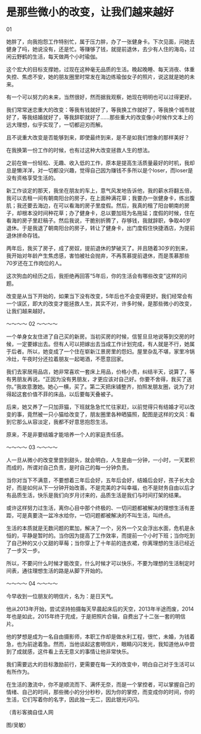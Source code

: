 # 是那些微小的改变，让我们越来越好

01 

她胖了，向我抱怨工作特别忙，属于压力胖，办了一张健身卡。下次见面，问她去健身了吗，她说没有，还是忙。等赚够了钱，就提前退休，去少有人住的海岛，过闲云野鹤的生活，每天做两个小时瑜伽。 

这个宏大的目标支撑她，过现在这种毫无品质的生活。晚起晚睡、每天消夜、体重失控、焦虑不安，她的朋友圈里时常发在海边练瑜伽女子的照片，说这就是她的未来。 

有一个可以努力的未来，当然很好，然而据我观察，她现在明明也可以过得更好。 

我们常常迷恋重大的改变：等我有钱就好了，等我换工作就好了，等我换个城市就好了，等我结婚就好了，等我辞职就好了……那些重大的改变像小时候作文本上的远大理想，似乎实现了，一切都迎刃而解。 

且不说重大改变是否能够到来，即使最终到来，是不是如我们想象的那样美好？ 

在我换第一份工作的时候，也有过这种大改变拯救人生的想法。 

之前在做一份轻松、无趣、收入低的工作，原本是提高生活质量最好的时机，我却总是懒洋洋，对一切都没兴趣，觉得自己因为赚钱不多所以是个loser，而loser是没有资格享受生活的。 

新工作谈定的那天，我坐在朋友的车上，意气风发地告诉他，我的薪水将翻五倍，我可以去租一间有朝南阳台的房子，在上面种满花草；我要办一张健身卡，练出腹肌；我还要去海边，在可以看海的房子里度假。然后，我真的租了阳台朝南的房子，却根本没时间种花草；办了健身卡，总以要加班为名拖延；度假的时候，住在看海的房子里赶稿子。然后我说，干脆别折腾了，存够钱，我就辞职，争取40岁退休。于是我退了朝南阳台的房子，转让了健身卡，出门度假住快捷酒店，为提前退休拼命存钱。 

两年后，我买了房子，成了房奴，提前退休的梦破灭了。并且随着30岁的到来，我开始对年龄产生焦虑感，害怕被社会抛弃，不再羡慕提前退休，而是羡慕那些70岁还在工作岗位的人。 

这次狗血的经历之后，我拒绝再回答“5年后，你的生活会有哪些改变”这样的问题。 

改变是从当下开始的，如果当下没有改变，5年后也不会变得更好。我们经常会有一个误区，即大的改变才能拯救人生，其实不对，许多时候，是那些微小的改变，让我们越来越好。 

～～～～ 02 ～～～～ 

一个单身女友住进了自己买的新房。当初买房的时候，信誓旦旦地说等到交房的时候，一定要嫁出去。但有人可以把嫁出去当成工作计划完成，有人就是不行，她属于后者。所以，她变成了一个住在崭新江景房里的怨妇。屋里杂乱不堪，家里冷锅冷灶，午夜时分还拉着朋友一起喝酒，不愿意回家。 

我们去家居用品店，她非常喜欢一套床上用品，价格小贵，纠结半天，说算了，等有男朋友再说。“正因为没有男朋友，才更应该对自己好。你要不舍得，我买了送你。”我故意激她。她心一横，买了。第二天把床铺整齐，拍照发朋友圈，说为了对得起这套价值不菲的床品，以后要每天叠被子。 

后来，她又养了一只加菲猫，下班就急急忙忙往家赶，以前觉得只有结婚才可以改变的事，竟然被一只小猫给改变了，朋友圈里各种晒猫照，配图是这样的文风：看到它那么从容淡定，我都不好意思抱怨生活。 

原来，不是非要结婚才能培养一个人的家庭责任感。 

～～～～ 03 ～～～～ 

人一旦从微小的改变里尝到甜头，就会明白，人生是由一分钟，一小时，一天累积而成的，所谓对自己负责，是时自己的每一分钟负责。 

当你对当下不满意，不要想着三年后会好，五年后会好，结婚后会好，孩子长大会好，而是如何从下一分钟开始改善。不是完美的才叫幸福，也不是财务自由以后才有品质生活，快乐是我们向岁月讨来的，品质生活是我们与时间打架的结果。 

或许这样努力过生活，离你心目中那个终极的、一切问题都被解决的理想生活有差距，可是真要浇一盆冷水给你，一切问题都被解决的不叫生活，叫终点。 

生活的本质就是无数问题的累加，解决了一个，另外一个又会浮出水面，危机是永恒的，平静是暂时的。当你因为提高了工作效率，而提前一个小时下班；当你吃到了自己种的又小又甜的草莓；当你穿上了十年前的连衣裙，你离理想的生活已经近了一步又一步。 

所以，不要问什么时候才能改变，什么时候才可以快乐，不要为理想的生活制定时间表，通往理想生活的路是从脚下开始的。 

～～～～ 04 ～～～～ 

今早收到一位朋友的明信片，名为：是日天气。 

他从2013年开始，尝试坚持拍摄每天早晨起床后的天空，2013年半途而废，2014年也是如此，2015年终于完成，于是把照片合辑，自费出了十二张一套的明信片。 

他的梦想是成为一名自由摄影师，本职工作却是做水利工程，很忙，未婚，为钱着急，也为前途着急。然而，当他谈起这套明信片，眼睛闪闪发光，我知道他从中尝到了成就感，这件看上去无意义的事情让他非常快乐。 

我们需要远大的目标激励前行，更需要在每一天的改变中，明白自己对于生活可以有所作为。 

在生活的激流中，你不是顺流而下、满怀无奈，而是一个掌控者，可以掌握自己的情绪、自己的时间，那些微小的分分秒秒，因为你的掌控，而变成你的时间，你的生活，它们写着你的名字，因此独一无二，因此银光闪闪。 

（青衫客摘自佳人网 

图/吴敏）
